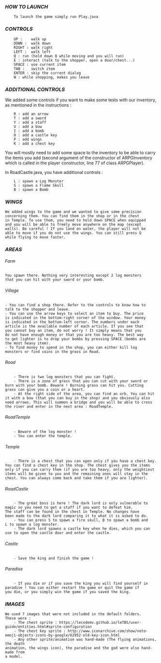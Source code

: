 ﻿### _HOW TO LAUNCH_

		To launch the game simply run Play.java

### _CONTROLS_

		UP : 	walk up
		DOWN : 	walk down
		RIGHT : walk right
		LEFT : 	walk left
		Q :	run (hold down Q while moving and you will run)
		E :	interact (talk to the shopper, open a door/chest...)
		SPACE :	use current item
		TAB :	switch item
		ENTER :	skip the current dialog
		W :	while shopping, makes you leave

### _ADDITIONAL CONTROLS_

We added some controls if you want to make some tests with our
inventory, as mentioned in the instructions :

		R :	add an arrow
		T :	add a sword
		Y :	add a staff
		U :	add a bow
		I :	add a bomb
		O :	add a castle key
		P :	add wings
		K :	add a chest key

You will mostly need to add some space to the inventory to be able to carry the
items you add (second argument of the constructor of ARPGInventory which is called
in the player constructor, line 77 of class ARPGPlayer).

In RoadCastle.java, you have additional controls :

		L :	spawn a Log Monster
		S :	spawn a Flame Skull
		B :	spawn a Bomb

### _WINGS_

	We added wings to the game and we wanted to give some precision
	concerning them. You can find them in the shop or in the chest
	in Temple. To use them, you need to hold down SPACE when equipped
	and you will be able to freely move anywhere on the map (except
	walls). Be careful ! If you land on water, the player will not be
	able to move if you do not use the wings. You can still press Q
	while flying to move faster.

### _AREAS_

###### Farm
	
	You spawn there. Nothing very interesting except 2 log monsters
	that you can hit with your sword or your bomb.

###### Village

	- You can find a shop there. Refer to the controls to know how to
	talk to the shopper and leave.
	- You can use the arrow keys to select an item to buy. The price
	is indicated in the bottom-right corner of the window. Your money
	is indicated in the bottom-left corner. The numbers under each
	article is the available number of each article. If you see that
	you cannot buy an item, do not worry ! It simply means that you
	do not have enough money or that you are too heavy. The best way
	to get lighter is to drop your bombs by pressing SPACE (bombs are
	the most heavy item).
	- To find money to spend in the shop, you can either kill log
	monsters or find coins in the grass in Road.

###### Road

	    - There is two log monsters that you can fight.
	    - There is a zone of grass that you can cut with your sword or
	burn with your bomb. Beware ! Burning grass can hit you. Cutting
	grass can give you a coin or a heart.
	    - At the right side of the area, you can find an orb. You can hit
	it with a bow (that you can buy in the shop) and you obviously also
	need arrows. This will summon a bridge and you will be able to cross
	the river and enter in the next area : RoadTemple.

###### RoadTemple
    
	    - Beware of the log monster !
	    - You can enter the temple.

###### Temple
    
	    - There is a chest that you can open only if you have a chest key.
	You can find a chest key in the shop. The chest gives you the items
	only if you can carry them (if you are too heavy, only the weightiest
	items will be given to you and the remaining ones will stay in the
	chest. You can always come back and take them if you are lighter).

###### RoadCastle
    
	    - The great boss is here ! The dark lord is only vulnerable to
	magic so you need to get a staff if you want to defeat him.
	The staff can be found in the chest in Temple. No changes have
	been made to the dark lord comparing it to what it is asked to do.
	    - You can press S to spawn a fire skull, B to spawn a bomb and
	L to spawn a log monster.
	    - The dark lord spawns a castle key when he dies, which you can
	use to open the castle door and enter the castle.

###### Castle
    
	    - Save the king and finish the game !

###### Paradise
    
	    - If you die or if you save the king you will find yourself in
	paradise ! You can either restart the game or quit the game if
	you die, or you simply win the game if you saved the king.

### _IMAGES_

    We used 7 images that were not included in the default folders.
    These were :
	    - The chest sprite : https://lecodemv.github.io/leTBS/user-guide/entities.html#sprite-configuration
	    - The chest key sprite : http://www.iconarchive.com/show/noto-emoji-objects-icons-by-google/62952-old-key-icon.html
	    - Any other sprite/animation was hand-made (The flying animations, the death
	animation, the wings icon), the paradise and the god were also hand-made from
 	a model.